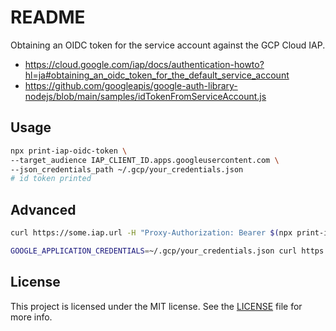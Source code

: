 # README

Obtaining an OIDC token for the service account against the GCP Cloud IAP.

* https://cloud.google.com/iap/docs/authentication-howto?hl=ja#obtaining_an_oidc_token_for_the_default_service_account
* https://github.com/googleapis/google-auth-library-nodejs/blob/main/samples/idTokenFromServiceAccount.js

## Usage

```bash
npx print-iap-oidc-token \
--target_audience IAP_CLIENT_ID.apps.googleusercontent.com \
--json_credentials_path ~/.gcp/your_credentials.json
# id token printed
```

## Advanced

```bash
curl https://some.iap.url -H "Proxy-Authorization: Bearer $(npx print-iap-oidc-token --target_audience IAP_CLIENT_ID.apps.googleusercontent.com --json_credentials_path ~/.gcp/your_credentials.json)"
```

```bash
GOOGLE_APPLICATION_CREDENTIALS=~/.gcp/your_credentials.json curl https://some.iap.url -H "Proxy-Authorization: Bearer $(npx print-iap-oidc-token --target_audience IAP_CLIENT_ID.apps.googleusercontent.com)"
```

## License

This project is licensed under the MIT license. See the [LICENSE](LICENSE) file for more info.

